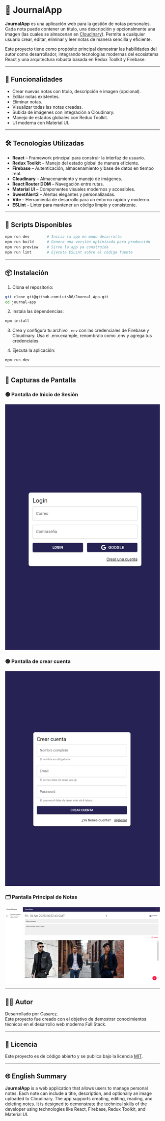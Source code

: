 # 📓 JournalApp

**JournalApp** es una aplicación web para la gestión de notas personales. Cada nota puede contener un título, una descripción y opcionalmente una imagen (las cuales se almacenan en [Cloudinary](https://cloudinary.com/)). Permite a cualquier usuario crear, editar, eliminar y leer notas de manera sencilla y eficiente.

Este proyecto tiene como propósito principal demostrar las habilidades del autor como desarrollador, integrando tecnologías modernas del ecosistema React y una arquitectura robusta basada en Redux Toolkit y Firebase.

---

## 🚀 Funcionalidades

- Crear nuevas notas con título, descripción e imagen (opcional).
- Editar notas existentes.
- Eliminar notas.
- Visualizar todas las notas creadas.
- Subida de imágenes con integración a Cloudinary.
- Manejo de estados globales con Redux Toolkit.
- UI moderna con Material UI.

---

## 🛠️ Tecnologías Utilizadas

- **React** – Framework principal para construir la interfaz de usuario.
- **Redux Toolkit** – Manejo del estado global de manera eficiente.
- **Firebase** – Autenticación, almacenamiento y base de datos en tiempo real.
- **Cloudinary** – Almacenamiento y manejo de imágenes.
- **React Router DOM** – Navegación entre rutas.
- **Material UI** – Componentes visuales modernos y accesibles.
- **SweetAlert2** – Alertas elegantes y personalizadas.
- **Vite** – Herramienta de desarrollo para un entorno rápido y moderno.
- **ESLint** – Linter para mantener un código limpio y consistente.

---

## 🔧 Scripts Disponibles

```bash
npm run dev        # Inicia la app en modo desarrollo
npm run build      # Genera una versión optimizada para producción
npm run preview    # Sirve la app ya construida
npm run lint       # Ejecuta ESLint sobre el código fuente
```

---

## 📦 Instalación

1. Clona el repositorio:
```bash
git clone git@github.com:LuisD6/Journal-App.git
cd journal-app
```

2. Instala las dependencias:
```bash
npm install
```

3. Crea y configura tu archivo `.env` con las credenciales de Firebase y Cloudinary. Usa el .env.example, renombralo como .env y agrega tus credenciales.

4. Ejecuta la aplicación:
```bash
npm run dev
```

---

## 📸 Capturas de Pantalla

### 🟢 Pantalla de Inicio de Sesión
![Pantalla de inicio de sesión](assets/inicio-secion.png)

### 🟢 Pantalla de crear cuenta
![Pantalla de crear cuenta](assets/crear-cuenta.png)

### 🗂️ Pantalla Principal de Notas
![Pantalla principal](assets/pantalla-principal.png)


---

## 🧑‍💻 Autor

Desarrollado por Casarez.  
Este proyecto fue creado con el objetivo de demostrar conocimientos técnicos en el desarrollo web moderno Full Stack.

---

## 📄 Licencia

Este proyecto es de código abierto y se publica bajo la licencia [MIT](LICENSE).

---

## 🌐 English Summary

**JournalApp** is a web application that allows users to manage personal notes. Each note can include a title, description, and optionally an image uploaded to Cloudinary. The app supports creating, editing, reading, and deleting notes. It is designed to demonstrate the technical skills of the developer using technologies like React, Firebase, Redux Toolkit, and Material UI.
